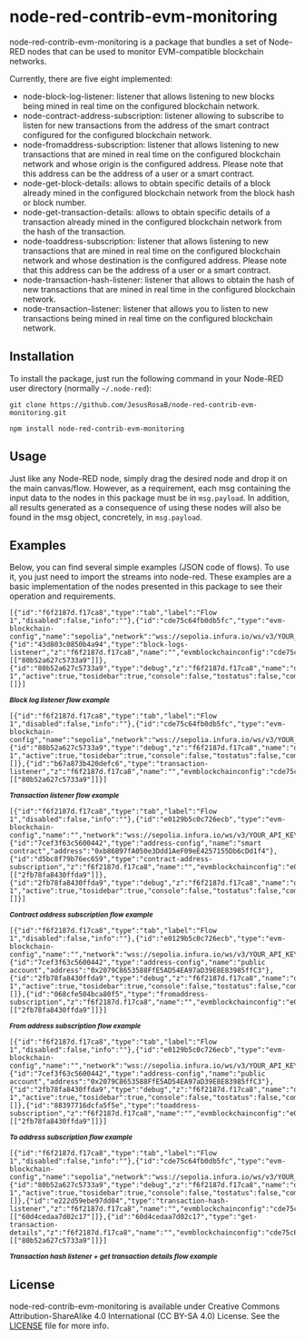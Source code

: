 node-red-contrib-evm-monitoring
===================

node-red-contrib-evm-monitoring is a package that bundles a set of Node-RED nodes that can be used to monitor EVM-compatible blockchain networks. 

Currently, there are five eight implemented:

 - node-block-log-listener: listener that allows listening to new blocks being mined in real time on the configured blockchain network.
 - node-contract-address-subscription: listener allowing to subscribe to listen for new transactions from the address of the smart contract configured for the configured blockchain network.
 - node-fromaddress-subscription: listener that allows listening to new transactions that are mined in real time on the configured blockchain network and whose origin is the configured address. Please note that this address can be the address of a user or a smart contract.
 - node-get-block-details: allows to obtain specific details of a block already mined in the configured blockchain network from the block hash or block number.
 - node-get-transaction-details: allows to obtain specific details of a transaction already mined in the configured blockchain network from the hash of the transaction.
 - node-toaddress-subscription: listener that allows listening to new transactions that are mined in real time on the configured blockchain network and whose destination is the configured address. Please note that this address can be the address of a user or a smart contract.
 - node-transaction-hash-listener: listener that allows to obtain the hash of new transactions that are mined in real time in the configured blockchain network. 
 - node-transaction-listener: listener that allows you to listen to new transactions being mined in real time on the configured blockchain network. 

Installation
------
To install the package, just run the following command in your Node-RED user directory (normally `~/.node-red`):

    git clone https://github.com/JesusRosaB/node-red-contrib-evm-monitoring.git
    
    npm install node-red-contrib-evm-monitoring

Usage
------
Just like any Node-RED node, simply drag the desired node and drop it on the main canvas/flow. However, as a requirement, each msg containing the input data to the nodes in this package must be in `msg.payload`. In addition, all results generated as a consequence of using these nodes will also be found in the msg object, concretely, in `msg.payload`.

Examples
------
Below, you can find several simple examples (JSON code of flows). To use it, you just need to import the streams into node-red. These examples are a basic implementation of the nodes presented in this package to see their operation and requirements.

    [{"id":"f6f2187d.f17ca8","type":"tab","label":"Flow 1","disabled":false,"info":""},{"id":"cde75c64fb0db5fc","type":"evm-blockchain-config","name":"sepolia","network":"wss://sepolia.infura.io/ws/v3/YOUR_API_KEY"},{"id":"43d803c0850b4a94","type":"block-logs-listener","z":"f6f2187d.f17ca8","name":"","evmblockchainconfig":"cde75c64fb0db5fc","x":170,"y":160,"wires":[["80b52a627c5733a9"]]},{"id":"80b52a627c5733a9","type":"debug","z":"f6f2187d.f17ca8","name":"debug 1","active":true,"tosidebar":true,"console":false,"tostatus":false,"complete":"false","statusVal":"","statusType":"auto","x":460,"y":160,"wires":[]}]

<b><i><sup>Block log listener flow example</sup></i></b>

    [{"id":"f6f2187d.f17ca8","type":"tab","label":"Flow 1","disabled":false,"info":""},{"id":"cde75c64fb0db5fc","type":"evm-blockchain-config","name":"sepolia","network":"wss://sepolia.infura.io/ws/v3/YOUR_API_KEY"},{"id":"80b52a627c5733a9","type":"debug","z":"f6f2187d.f17ca8","name":"debug 1","active":true,"tosidebar":true,"console":false,"tostatus":false,"complete":"false","statusVal":"","statusType":"auto","x":460,"y":160,"wires":[]},{"id":"b67a873b420defc6","type":"transaction-listener","z":"f6f2187d.f17ca8","name":"","evmblockchainconfig":"cde75c64fb0db5fc","x":210,"y":160,"wires":[["80b52a627c5733a9"]]}]

<b><i><sup>Transaction listener flow example</sup></i></b>

    [{"id":"f6f2187d.f17ca8","type":"tab","label":"Flow 1","disabled":false,"info":""},{"id":"e0129b5c0c726ecb","type":"evm-blockchain-config","name":"","network":"wss://sepolia.infura.io/ws/v3/YOUR_API_KEY"},{"id":"7cef3f63c5600442","type":"address-config","name":"smart contract","address":"0xb86B97fA050e3Ddd1AeF09eE4257155Db6cDd1f4"},{"id":"d5bc8f79b76ec659","type":"contract-address-subscription","z":"f6f2187d.f17ca8","name":"","evmblockchainconfig":"e0129b5c0c726ecb","addressconfig":"7cef3f63c5600442","x":190,"y":180,"wires":[["2fb78fa8430ffda9"]]},{"id":"2fb78fa8430ffda9","type":"debug","z":"f6f2187d.f17ca8","name":"debug 1","active":true,"tosidebar":true,"console":false,"tostatus":false,"complete":"false","statusVal":"","statusType":"auto","x":460,"y":180,"wires":[]}]

<b><i><sup>Contract address subscription flow example</sup></i></b>

    [{"id":"f6f2187d.f17ca8","type":"tab","label":"Flow 1","disabled":false,"info":""},{"id":"e0129b5c0c726ecb","type":"evm-blockchain-config","name":"","network":"wss://sepolia.infura.io/ws/v3/YOUR_API_KEY"},{"id":"7cef3f63c5600442","type":"address-config","name":"public account","address":"0x2079C8653588FfE5AD54EA97aD39E8E83985ffC3"},{"id":"2fb78fa8430ffda9","type":"debug","z":"f6f2187d.f17ca8","name":"debug 1","active":true,"tosidebar":true,"console":false,"tostatus":false,"complete":"false","statusVal":"","statusType":"auto","x":460,"y":180,"wires":[]},{"id":"068cfe504bca80f5","type":"fromaddress-subscription","z":"f6f2187d.f17ca8","name":"","evmblockchainconfig":"e0129b5c0c726ecb","addressconfig":"7cef3f63c5600442","x":180,"y":180,"wires":[["2fb78fa8430ffda9"]]}]

<b><i><sup>From address subscription flow example</sup></i></b>

    [{"id":"f6f2187d.f17ca8","type":"tab","label":"Flow 1","disabled":false,"info":""},{"id":"e0129b5c0c726ecb","type":"evm-blockchain-config","name":"","network":"wss://sepolia.infura.io/ws/v3/YOUR_API_KEY"},{"id":"7cef3f63c5600442","type":"address-config","name":"public account","address":"0x2079C8653588FfE5AD54EA97aD39E8E83985ffC3"},{"id":"2fb78fa8430ffda9","type":"debug","z":"f6f2187d.f17ca8","name":"debug 1","active":true,"tosidebar":true,"console":false,"tostatus":false,"complete":"false","statusVal":"","statusType":"auto","x":460,"y":180,"wires":[]},{"id":"88397716dcfa5f5e","type":"toaddress-subscription","z":"f6f2187d.f17ca8","name":"","evmblockchainconfig":"e0129b5c0c726ecb","addressconfig":"7cef3f63c5600442","x":190,"y":180,"wires":[["2fb78fa8430ffda9"]]}]

<b><i><sup>To address subscription flow example</sup></i></b>

    [{"id":"f6f2187d.f17ca8","type":"tab","label":"Flow 1","disabled":false,"info":""},{"id":"cde75c64fb0db5fc","type":"evm-blockchain-config","name":"sepolia","network":"wss://sepolia.infura.io/ws/v3/YOUR_API_KEY"},{"id":"80b52a627c5733a9","type":"debug","z":"f6f2187d.f17ca8","name":"debug 1","active":true,"tosidebar":true,"console":false,"tostatus":false,"complete":"false","statusVal":"","statusType":"auto","x":680,"y":160,"wires":[]},{"id":"e222d59ebe97dd04","type":"transaction-hash-listener","z":"f6f2187d.f17ca8","name":"","evmblockchainconfig":"cde75c64fb0db5fc","x":130,"y":160,"wires":[["60d4cedaa7d02c17"]]},{"id":"60d4cedaa7d02c17","type":"get-transaction-details","z":"f6f2187d.f17ca8","name":"","evmblockchainconfig":"cde75c64fb0db5fc","detail":"alldetails","x":430,"y":160,"wires":[["80b52a627c5733a9"]]}]

<b><i><sup>Transaction hash listener + get transaction details flow example</sup></i></b>

License
------
node-red-contrib-evm-monitoring is available under Creative Commons Attribution-ShareAlike 4.0 International (CC BY-SA 4.0) License. See the [LICENSE](https://github.com/JesusRosaB/node-red-contrib-evm-monitoring/blob/main/LICENSE) file for more info.